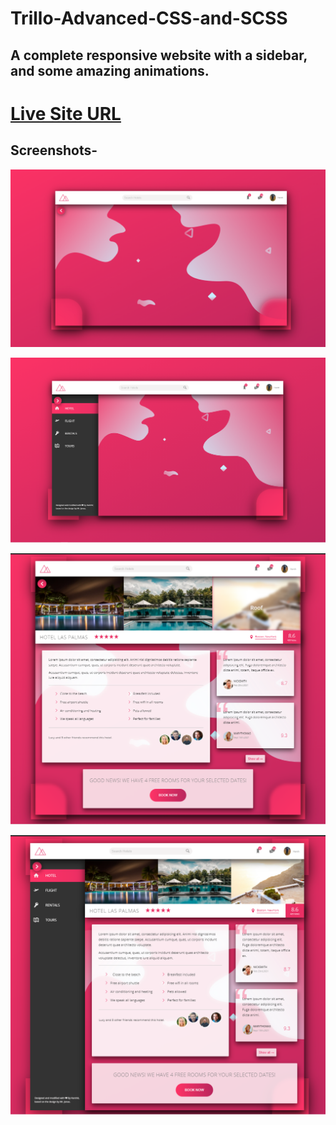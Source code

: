 # Trillo-Advanced-CSS-and-SCSS
## A complete responsive website with a sidebar, and some amazing animations.

# [Live Site URL](https://harshitsoni2000.github.io/Trillo-FlexBox/)

## Screenshots-

![Layout-Sidebar-Hidden](ss/1.png)

![Layout-Sidebar-Visible](ss/2.png)

![Complete-Sidebar-Hidden](ss/3.png)

![Complete-Sidebar-Visible](ss/4.png)
